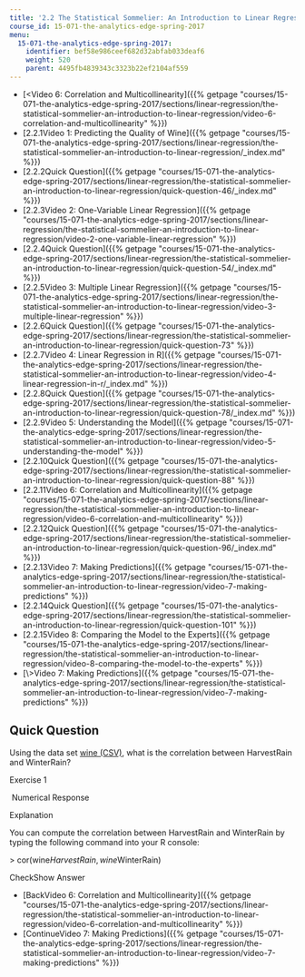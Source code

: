 ```yaml
---
title: '2.2 The Statistical Sommelier: An Introduction to Linear Regression'
course_id: 15-071-the-analytics-edge-spring-2017
menu:
  15-071-the-analytics-edge-spring-2017:
    identifier: bef58e986ceef682d32abfab033deaf6
    weight: 520
    parent: 4495fb4839343c3323b22ef2104af559
---
```

*   [<Video 6: Correlation and Multicollinearity]({{% getpage "courses/15-071-the-analytics-edge-spring-2017/sections/linear-regression/the-statistical-sommelier-an-introduction-to-linear-regression/video-6-correlation-and-multicollinearity" %}})
*   [2.2.1Video 1: Predicting the Quality of Wine]({{% getpage "courses/15-071-the-analytics-edge-spring-2017/sections/linear-regression/the-statistical-sommelier-an-introduction-to-linear-regression/_index.md" %}})
*   [2.2.2Quick Question]({{% getpage "courses/15-071-the-analytics-edge-spring-2017/sections/linear-regression/the-statistical-sommelier-an-introduction-to-linear-regression/quick-question-46/_index.md" %}})
*   [2.2.3Video 2: One-Variable Linear Regression]({{% getpage "courses/15-071-the-analytics-edge-spring-2017/sections/linear-regression/the-statistical-sommelier-an-introduction-to-linear-regression/video-2-one-variable-linear-regression" %}})
*   [2.2.4Quick Question]({{% getpage "courses/15-071-the-analytics-edge-spring-2017/sections/linear-regression/the-statistical-sommelier-an-introduction-to-linear-regression/quick-question-54/_index.md" %}})
*   [2.2.5Video 3: Multiple Linear Regression]({{% getpage "courses/15-071-the-analytics-edge-spring-2017/sections/linear-regression/the-statistical-sommelier-an-introduction-to-linear-regression/video-3-multiple-linear-regression" %}})
*   [2.2.6Quick Question]({{% getpage "courses/15-071-the-analytics-edge-spring-2017/sections/linear-regression/the-statistical-sommelier-an-introduction-to-linear-regression/quick-question-73" %}})
*   [2.2.7Video 4: Linear Regression in R]({{% getpage "courses/15-071-the-analytics-edge-spring-2017/sections/linear-regression/the-statistical-sommelier-an-introduction-to-linear-regression/video-4-linear-regression-in-r/_index.md" %}})
*   [2.2.8Quick Question]({{% getpage "courses/15-071-the-analytics-edge-spring-2017/sections/linear-regression/the-statistical-sommelier-an-introduction-to-linear-regression/quick-question-78/_index.md" %}})
*   [2.2.9Video 5: Understanding the Model]({{% getpage "courses/15-071-the-analytics-edge-spring-2017/sections/linear-regression/the-statistical-sommelier-an-introduction-to-linear-regression/video-5-understanding-the-model" %}})
*   [2.2.10Quick Question]({{% getpage "courses/15-071-the-analytics-edge-spring-2017/sections/linear-regression/the-statistical-sommelier-an-introduction-to-linear-regression/quick-question-88" %}})
*   [2.2.11Video 6: Correlation and Multicollinearity]({{% getpage "courses/15-071-the-analytics-edge-spring-2017/sections/linear-regression/the-statistical-sommelier-an-introduction-to-linear-regression/video-6-correlation-and-multicollinearity" %}})
*   [2.2.12Quick Question]({{% getpage "courses/15-071-the-analytics-edge-spring-2017/sections/linear-regression/the-statistical-sommelier-an-introduction-to-linear-regression/quick-question-96/_index.md" %}})
*   [2.2.13Video 7: Making Predictions]({{% getpage "courses/15-071-the-analytics-edge-spring-2017/sections/linear-regression/the-statistical-sommelier-an-introduction-to-linear-regression/video-7-making-predictions" %}})
*   [2.2.14Quick Question]({{% getpage "courses/15-071-the-analytics-edge-spring-2017/sections/linear-regression/the-statistical-sommelier-an-introduction-to-linear-regression/quick-question-101" %}})
*   [2.2.15Video 8: Comparing the Model to the Experts]({{% getpage "courses/15-071-the-analytics-edge-spring-2017/sections/linear-regression/the-statistical-sommelier-an-introduction-to-linear-regression/video-8-comparing-the-model-to-the-experts" %}})
*   [\\>Video 7: Making Predictions]({{% getpage "courses/15-071-the-analytics-edge-spring-2017/sections/linear-regression/the-statistical-sommelier-an-introduction-to-linear-regression/video-7-making-predictions" %}})

Quick Question
--------------

Using the data set [wine (CSV)](https://open-learning-course-data-ci.s3.amazonaws.com/15-071-the-analytics-edge-spring-2017/b7caee99307eb87b00b3d3e80055b116_wine.csv), what is the correlation between HarvestRain and WinterRain?

Exercise 1

&nbsp;Numerical Response&nbsp;

Explanation

You can compute the correlation between HarvestRain and WinterRain by typing the following command into your R console:

\> cor(wine$HarvestRain, wine$WinterRain)

CheckShow Answer

*   [BackVideo 6: Correlation and Multicollinearity]({{% getpage "courses/15-071-the-analytics-edge-spring-2017/sections/linear-regression/the-statistical-sommelier-an-introduction-to-linear-regression/video-6-correlation-and-multicollinearity" %}})
*   [ContinueVideo 7: Making Predictions]({{% getpage "courses/15-071-the-analytics-edge-spring-2017/sections/linear-regression/the-statistical-sommelier-an-introduction-to-linear-regression/video-7-making-predictions" %}})